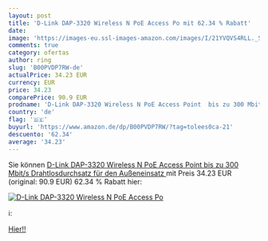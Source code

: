 ```yaml
---
layout: post
title: 'D-Link DAP-3320 Wireless N PoE Access Po mit 62.34 % Rabatt'
date: 
image: 'https://images-eu.ssl-images-amazon.com/images/I/21YVQVS4RLL._SL200_.jpg'
comments: true
category: ofertas
author: ring
slug: 'B00PVDP7RW-de'
actualPrice: 34.23 EUR
currency: EUR
price: 34.23
comparePrice: 90.9 EUR
prodname: 'D-Link DAP-3320 Wireless N PoE Access Point  bis zu 300 Mbit/s Drahtlosdurchsatz  für den Außeneinsatz '
country: 'de'
flag: '🇩🇪'
buyurl: 'https://www.amazon.de/dp/B00PVDP7RW/?tag=tolees0ca-21'
descuento: '62.34'
average: '34.23'
---
```


Sie können [D-Link DAP-3320 Wireless N PoE Access Point  bis zu 300 Mbit/s Drahtlosdurchsatz  für den Außeneinsatz ](https://www.amazon.de/dp/B00PVDP7RW/?tag=tolees0ca-21) mit Preis 34.23 EUR (original: 90.9 EUR) 62.34 % Rabatt hier:

[![D-Link DAP-3320 Wireless N PoE Access Po](https://images-eu.ssl-images-amazon.com/images/I/21YVQVS4RLL._SL200_.jpg)](https://www.amazon.de/dp/B00PVDP7RW/?tag=tolees0ca-21)

ℹ️:


[Hier!!](https://www.amazon.de/dp/B00PVDP7RW/?tag=tolees0ca-21)
